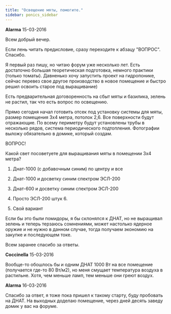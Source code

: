 ```yaml
---
title: "Освещение мяты, помогите."
sidebar: ponics_sidebar
---
```


**Alarma** 15-03-2016

Всем добрый вечер.

Если лень читать предисловие, сразу переходите к абзацу "ВОПРОС". Спасибо.

Я первый раз пишу, но читаю форум уже несколько лет. Есть достаточно большая теоретическая подготовка, немного практики (только томаты). Давненько хочу запустить проект на гидропонике, сейчас перевез свое другое производство в новое помещение и быстро решил освоить старое под выращивание) 

Есть предварительная договоренность на сбыт мяты и базилика, зелень не растил, так что есть вопрос по освещению.

Прямо сегодня начал готовить отсек под установку системы для мяты, размер помещения 3х4 метра, потолок 2,6. Все поверхности будут отражающие. По всему периметру будут установлены трубы в несколько рядов, система периодического подтопления. Фотографии выложу обязательно в домике, который создам.

ВОПРОС!

Какой свет посоветуете для выращивания мяты в помещении 3х4 метра?

1. Днат-1000 (с добавочным синим) по центру и все

2. Днат-1000 и досветку синим спектром ЭСЛ-200

3. Днат-600 и досветку синим спектром ЭСЛ-200

4. Просто ЭСЛ-200 штук 6.

5. Свой вариант

Если бы это были помидоры, я бы склонялся к ДНАТ, но не выращивал зелень и теперь терзаюсь сомнениями, может настолько ядерное оружие и не нужно в данном случае, тогда получаем экономию на закупке и последующем токе.

Всем заранее спасибо за ответы.


**Coccinella** 15-03-2016

Вообще-то обошлось бы и одним ДНАТ 1000 Вт на все помещение (получается где-то 80 Вт/м2), но меня смущает температура воздуха в растильне. Хотя, чем меньше ламп, тем меньше они греют воздух.


**Alarma** 16-03-2016

Спасибо за ответ, я тоже пока пришел к такому старту, буду пробовать на ДНАТ. На выходных доделаю помещение, через дней десять заведу домик у вас на форуме.



